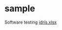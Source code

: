 # sample
Software testing 
[idris.xlsx](https://github.com/user-attachments/files/15823292/idris.xlsx)
